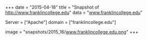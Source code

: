 
+++
date = "2015-04-18"
title = "Snapshot of http://www.franklincollege.edu"
data = "www.franklincollege.edu"

Server = ["Apache"]
domain = ["franklincollege.edu"]

  image = "snapshots/2015_16/www.franklincollege.edu.png"
+++
#
